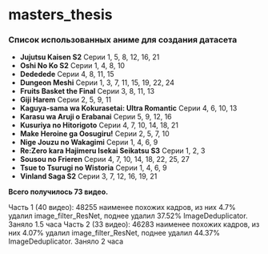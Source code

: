 # masters_thesis

### Список использованных аниме для создания датасета

- **Jujutsu Kaisen S2** Серии 1, 5, 8, 12, 16, 21
- **Oshi No Ko S2** Серии 1, 4, 8, 10
- **Dededede** Серии 4, 8, 11, 15
- **Dungeon Meshi** Серии 1, 3, 7, 11, 15, 19, 22, 24
- **Fruits Basket the Final** Серии 3, 8, 11, 13
- **Giji Harem** Серии 2, 5, 9, 11
- **Kaguya-sama wa Kokurasetai: Ultra Romantic** Серии 4, 6, 10, 13
- **Karasu wa Aruji o Erabanai** Серии 5, 9, 12, 16
- **Kusuriya no Hitorigoto** Серии 4, 7, 10, 14, 18, 21
- **Make Heroine ga Oosugiru!** Серии 2, 5, 7, 10
- **Nige Jouzu no Wakagimi** Серии 1, 4, 6, 9
- **Re:Zero kara Hajimeru Isekai Seikatsu S3** Серии 1, 2, 3
- **Sousou no Frieren** Серии 4, 7, 10, 14, 18, 22, 25, 27
- **Tsue to Tsurugi no Wistoria** Серии 1, 4, 6, 9
- **Vinland Saga S2** Серии 3, 7, 12, 16, 19, 21

**Всего получилось 73 видео.**

Часть 1 (40 видео): 48255 наименее похожих кадров, из них 4.7% удалил image_filter_ResNet, поднее удалил 37.52% ImageDeduplicator. Заняло 1.5 часа
Часть 2 (33 видео): 46283 наименее похожих кадров, из них 4.07% удалил image_filter_ResNet, поднее удалил 44.37% ImageDeduplicator. Заняло 2 часа
